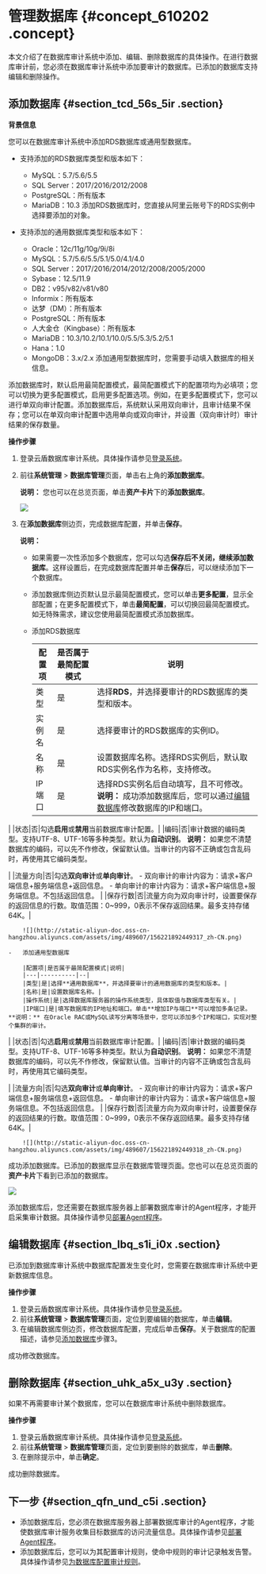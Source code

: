 # 管理数据库 {#concept_610202 .concept}

本文介绍了在数据库审计系统中添加、编辑、删除数据库的具体操作。在进行数据库审计前，您必须在数据库审计系统中添加要审计的数据库。已添加的数据库支持编辑和删除操作。

## 添加数据库 {#section_tcd_56s_5ir .section}

**背景信息**

您可以在数据库审计系统中添加RDS数据库或通用型数据库。

-   支持添加的RDS数据库类型和版本如下：

    -   MySQL：5.7/5.6/5.5
    -   SQL Server：2017/2016/2012/2008
    -   PostgreSQL：所有版本
    -   MariaDB：10.3
    添加RDS数据库时，您直接从阿里云账号下的RDS实例中选择要添加的对象。

-   支持添加的通用数据库类型和版本如下：

    -   Oracle：12c/11g/10g/9i/8i
    -   MySQL：5.7/5.6/5.5/5.1/5.0/4.1/4.0
    -   SQL Server：2017/2016/2014/2012/2008/2005/2000
    -   Sybase：12.5/11.9
    -   DB2：v95/v82/v81/v80
    -   Informix：所有版本
    -   达梦（DM）：所有版本
    -   PostgreSQL：所有版本
    -   人大金仓（Kingbase）：所有版本
    -   MariaDB：10.3/10.2/10.1/10.0/5.5/5.3/5.2/5.1
    -   Hana：1.0
    -   MongoDB：3.x/2.x
    添加通用型数据库时，您需要手动填入数据库的相关信息。


添加数据库时，默认启用最简配置模式，最简配置模式下的配置项均为必填项；您可以切换为更多配置模式，启用更多配置选项。例如，在更多配置模式下，您可以进行单双向审计配置。添加数据库后，系统默认采用双向审计，且审计结果不保存；您可以在单双向审计配置中选用单向或双向审计，并设置（双向审计时）审计结果的保存数量。

**操作步骤**

1.  登录云盾数据库审计系统。具体操作请参见[登录系统](cn.zh-CN/用户指南（C100）/登录系统.md#)。
2.  前往**系统管理** \> **数据库管理**页面，单击右上角的**添加数据库**。

    **说明：** 您也可以在总览页面，单击**资产卡片**下的**添加数据库**。

    ![](http://static-aliyun-doc.oss-cn-hangzhou.aliyuncs.com/assets/img/489607/156221892349316_zh-CN.png)

3.  在**添加数据库**侧边页，完成数据库配置，并单击**保存**。

    **说明：** 

    -   如果需要一次性添加多个数据库，您可以勾选**保存后不关闭，继续添加数据库**。这样设置后，在完成数据库配置并单击**保存**后，可以继续添加下一个数据库。
    -   添加数据库侧边页默认显示最简配置模式，您可以单击**更多配置**，显示全部配置；在更多配置模式下，单击**最简配置**，可以切换回最简配置模式。如无特殊需求，建议您使用最简配置模式添加数据库。
    -   添加RDS数据库

        |配置项|是否属于最简配置模式|说明|
        |---|----------|--|
        |类型|是|选择**RDS**，并选择要审计的RDS数据库的类型和版本。|
        |实例名|是|选择要审计的RDS数据库的实例ID。|
        |名称|是|设置数据库名称。选择RDS实例后，默认取RDS实例名作为名称，支持修改。|
        |IP端口|是|选择RDS实例名后自动填写，且不可修改。 **说明：** 成功添加数据库后，您可以通过[编辑数据库](#section_lbq_s1i_i0x)修改数据库的IP和端口。

 |
        |状态|否|勾选**启用**或**禁用**当前数据库审计配置。|
        |编码|否|审计数据的编码类型。支持UTF-8、UTF-16等多种类型。默认为**自动识别**。 **说明：** 如果您不清楚数据库的编码，可以先不作修改，保留默认值。当审计的内容不正确或包含乱码时，再使用其它编码类型。

 |
        |流量方向|否|勾选**双向审计**或**单向审计**。         -   双向审计的审计内容为：请求+客户端信息+服务端信息+返回信息。
        -   单向审计的审计内容为：请求+客户端信息+服务端信息。不包括返回信息。
 |
        |保存行数|否|流量方向为双向审计时，设置要保存的返回信息的行数。取值范围：0~999，0表示不保存返回结果。最多支持存储64K。|

        ![](http://static-aliyun-doc.oss-cn-hangzhou.aliyuncs.com/assets/img/489607/156221892449317_zh-CN.png)

    -   添加通用型数据库

        |配置项|是否属于最简配置模式|说明|
        |---|----------|--|
        |类型|是|选择**通用数据库**，并选择要审计的通用数据库的类型和版本。|
        |名称|是|设置数据库名称。|
        |操作系统|是|选择数据库服务器的操作系统类型，具体取值与数据库类型有关。|
        |IP端口|是|填写数据库的IP地址和端口。单击**增加IP与端口**可以增加多条记录。 **说明：** 在Oracle RAC或MySQL读写分离等场景中，您可以添加多个IP和端口，实现对整个集群的审计。

 |
        |状态|否|勾选**启用**或**禁用**当前数据库审计配置。|
        |编码|否|审计数据的编码类型。支持UTF-8、UTF-16等多种类型。默认为**自动识别**。 **说明：** 如果您不清楚数据库的编码，可以先不作修改，保留默认值。当审计的内容不正确或包含乱码时，再使用其它编码类型。

 |
        |流量方向|否|勾选**双向审计**或**单向审计**。         -   双向审计的审计内容为：请求+客户端信息+服务端信息+返回信息。
        -   单向审计的审计内容为：请求+客户端信息+服务端信息。不包括返回信息。
 |
        |保存行数|否|流量方向为双向审计时，设置要保存的返回结果的行数。取值范围：0~999，0表示不保存返回结果。最多支持存储64K。|

        ![](http://static-aliyun-doc.oss-cn-hangzhou.aliyuncs.com/assets/img/489607/156221892449318_zh-CN.png)


成功添加数据库。已添加的数据库显示在数据库管理页面。您也可以在总览页面的**资产卡片**下看到已添加的数据库。

![](http://static-aliyun-doc.oss-cn-hangzhou.aliyuncs.com/assets/img/489607/156221892449319_zh-CN.png)

添加数据库后，您还需要在数据库服务器上部署数据库审计的Agent程序，才能开启采集审计数据。具体操作请参见[部署Agent程序](cn.zh-CN/用户指南（C100）/部署Agent程序.md#)。

## 编辑数据库 {#section_lbq_s1i_i0x .section}

已添加到数据库审计系统中数据库配置发生变化时，您需要在数据库审计系统中更新数据库信息。

**操作步骤**

1.  登录云盾数据库审计系统。具体操作请参见[登录系统](cn.zh-CN/用户指南（C100）/登录系统.md#)。
2.  前往**系统管理** \> **数据库管理**页面，定位到要编辑的数据库，单击**编辑**。
3.  在编辑数据库侧边页，修改数据库配置，完成后单击**保存**。关于数据库的配置描述，请参见[添加数据库](#section_tcd_56s_5ir)步骤3。

成功修改数据库。

## 删除数据库 {#section_uhk_a5x_u3y .section}

如果不再需要审计某个数据库，您可以在数据库审计系统中删除数据库。

**操作步骤**

1.  登录云盾数据库审计系统。具体操作请参见[登录系统](cn.zh-CN/用户指南（C100）/登录系统.md#)。
2.  前往**系统管理** \> **数据库管理**页面，定位到要删除的数据库，单击**删除**。
3.  在删除提示中，单击**确定**。

成功删除数据库。

## 下一步 {#section_qfn_und_c5i .section}

-   添加数据库后，您必须在数据库服务器上部署数据库审计的Agent程序，才能使数据库审计服务收集目标数据库的访问流量信息。具体操作请参见[部署Agent程序](cn.zh-CN/用户指南（C100）/部署Agent程序.md#)。
-   添加数据库后，您可以为其配置审计规则，使命中规则的审计记录触发告警。具体操作请参见[为数据库配置审计规则](cn.zh-CN/用户指南（C100）/规则配置/为数据库配置审计规则.md#)。


